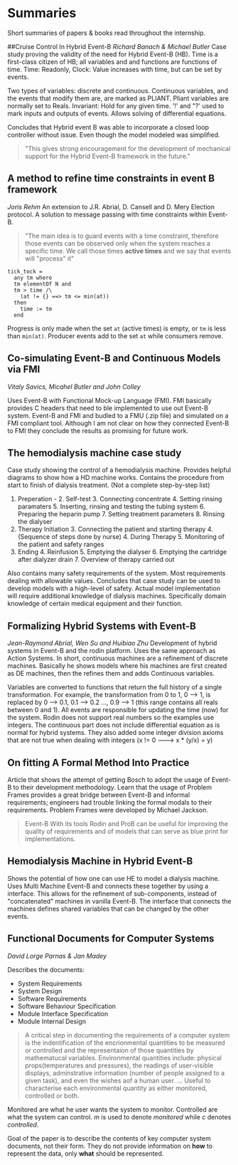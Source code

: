 Summaries
==============
Short summaries of papers & books read throughout the internship.

##Cruise Control In Hybrid Event-B 
*Richard Banach & Michael Butler*
Case study proving the validity of the need for Hybrid Event-B (HB). Time is a first-class citizen of HB; all variables and and functions are functions of time. Time: Readonly, Clock: Value increases with time, but can be set by events.

Two types of variables: discrete and continuous. Continuous variables, and the events that modify them are, are marked as PLIANT. Pliant variables are normally set to Reals. Invariant: Hold for any given time. '!' and "?' used to mark inputs and outputs of events.  Allows solving of differential equations. 

Concludes that Hybrid event B was able to incorporate a closed loop controller without issue. Even though the model modeled was simplified. 

> "This gives strong encouragement for the development of mechanical
> support for the Hybrid Event-B framework in the future."

## A method to refine time constraints in event B framework
*Joris Rehm*
An extension to J.R. Abrial, D. Cansell and D. Mery Election protocol. A solution to message passing with time constraints within Event-B.  

> "The main idea is to guard events with a time constraint, therefore
> those events can be observed only when the system reaches a specific
> time. We call those times **active times** and we say that events will
> "process" it"

    tick_tock = 
      any tm where
      tm elementOf N and
      tm > time /\
        (at != {} ==> tm <= min(at))
      then
        time := tm
      end
Progress is only made when the set `at` (active times) is empty, or `tm` is less than `min(at)`.
Producer events add to the set `at` while consumers remove.

## Co-simulating Event-B and Continuous Models via FMI
*Vitaly Savics, Micahel Butler and John Colley*

Uses Event-B with Functional Mock-up Language (FMI). FMI basically provides C headers that need to ble implemented to use out Event-B system.  Event-B and FMI and budled to a FMU (.zip file) and simulated on a FMI compliant tool. Although I am not clear on how they connected Event-B to FMI they conclude the results as promising for future work.

## The hemodialysis machine case study
Case study showing the control of a hemodialysis machine. Provides helpful diagrams to show how a HD machine works. Contains the procedure from start to finish of dialysis treatment.
(Not a complete step-by-step list)
 1. Preperation - 
	 2. Self-test
	 3. Connecting concentrate
	 4. Setting rinsing paramaters
	 5. Inserting, rinsing and testing the tubing system
	 6. Preparing the heparin pump
	 7. Setting treatment parameters
	 8. Rinsing the dialyser
 2. Therapy Initiation
	 3. Connecting the patient and starting therapy
		 4. (Sequence of steps done by nurse)
	 4. During Therapy
		 5. Monitoring of the patient and safety ranges
 3. Ending
	 4. Reinfusion
	 5. Emptying the dialyser
	 6. Emptying the cartridge after dialyzer drain
	 7. Overview of therapy carried out

Also contains many safety requirements of the system. Most requirements dealing with allowable values. Concludes that case study can be used to develop models with a high-level of safety. Actual model implementation will require additional knowledge of dialysis machines. Specifically domain knowledge of certain medical equipment and their function.

## Formalizing Hybrid Systems with Event-B
*Jean-Raymond Abrial, Wen Su and Huibiao Zhu*
Development of hybrid systems in Event-B and the rodin platform. Uses the same approach as Action Systems. In short, continuous machines are a refinement of discrete machines. Basically he shows models where his machines are first created as DE machines, then the refines them and adds Continuous variables. 

Variables are converted to functions that return the full history of a single transformation. For example, the transformation from 0 to 1, 0 --> 1, is replaced by 0 --> 0.1, 0.1 --> 0.2 ..., 0.9 --> 1 (this range contains all reals between 0 and 1). All events are responsible for updating the time (now) for the system. Rodin does not support real numbers so the examples use integers. The continuous part does not include differential equation as is normal for hybrid systems. They also added some integer division axioms that are not true when dealing with integers (x != 0 ---> x * (y/x) = y)

## On fitting A Formal Method Into Practice
Article that shows the attempt of getting Bosch to adopt the usage of Event-B to their development methodology. Learn that the usage of Problem Frames provides a great bridge between Event-B and informal requirements; engineers had trouble linking the formal modals to their requirements. Problem Frames were developed by Michael Jackson. 

> Event-B With its tools Rodin and ProB can be useful for improving the quality of requirements and of models that can serve as blue print for implementations.  

## Hemodialysis Machine in Hybrid Event-B
Shows the potential of how one can use HE to model a dialysis machine.  Uses Multi Machine Event-B and connects these together by using a interface. This allows for the refinement of sub-components, instead of "concatenated" machines in vanilla Event-B. The interface that connects the machines defines shared variables that can be changed by the other events. 

## Functional Documents for Computer Systems
*David Lorge Parnas & Jan Madey*

Describes the documents: 
 - System Requirements
 - System Design
 - Software Requirements 
 - Software Behaviour Specification
 - Module Interface Specification
 - Module Internal Design

> A critical step in documenting the requirements of a computer system is the indentification of the encrionmental quantities to be measured or controlled and the representaion of those quantities by mathematucal variables. Environmental quantities include: physical props(temperatures and pressures), the readings of user-visible displays, adminstrative information (number of people assigned to a given task), and even the wishes aof a human user. 
...
Useful to characterise each environmental quantity as either monitored, controlled or both.

Monitored are what he user wants the system to monitor. Controlled are what the system can control. *m* is used to denote *monitored* while *c* denotes *controlled*.

Goal of the paper is to describe the contents of key computer system documents, not their form. They do not provide information on **how** to represent the data, only **what** should be represented.
